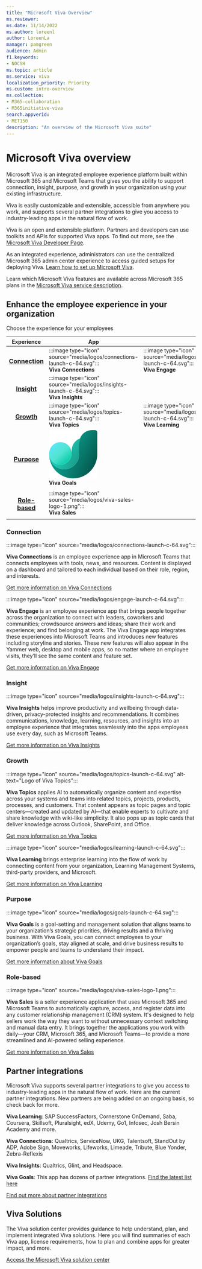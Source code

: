 ```yaml
---
title: "Microsoft Viva Overview"
ms.reviewer:
ms.date: 11/14/2022
ms.author: loreenl
author: LoreenLa
manager: pamgreen
audience: Admin
f1.keywords:
- NOCSH
ms.topic: article
ms.service: viva
localization_priority: Priority
ms.custom: intro-overview
ms.collection:  
- M365-collaboration
- M365initiative-viva
search.appverid:
- MET150
description: "An overview of the Microsoft Viva suite"
---
```

# Microsoft Viva overview

Microsoft Viva is an integrated employee experience platform built within Microsoft 365 and Microsoft Teams that gives you the ability to support connection, insight, purpose, and growth in your organization using your existing infrastructure.

Viva is easily customizable and extensible, accessible from anywhere you work, and supports several partner integrations to give you access to industry-leading apps in the natural flow of work.

Viva is an open and extensible platform. Partners and developers can use toolkits and APIs for supported Viva apps. To find out more, see the [Microsoft Viva Developer Page](https://developer.microsoft.com/en-us/viva).

As an integrated experience, administrators can use the centralized Microsoft 365 admin center experience to access guided setups for deploying Viva. [Learn how to set up Microsoft Viva](/viva/setup-microsoft-viva).

Learn which Microsoft Viva features are available across Microsoft 365 plans in the [Microsoft Viva service description](/office365/servicedescriptions/microsoft-viva-service-description).

## Enhance the employee experience in your organization

Choose the experience for your employees

| Experience | App ||
|:-------:|-------------|------|
|<h3>[Connection](#connection) |:::image type="icon" source="media/logos/connections-launch-c-64.svg"::: <br> **Viva Connections**  |:::image type="icon" source="media/logos/engage-launch-c-64.svg":::<br> **Viva Engage**| 
|<h3>[Insight](#insight)|:::image type="icon" source="media/logos/insights-launch-c-64.svg"::: <br> **Viva Insights**|| 
|<h3>[Growth](#growth)|:::image type="icon" source="media/logos/topics-launch-c-64.svg"::: <br> **Viva Topics** |:::image type="icon" source="media/logos/learning-launch-c-64.svg"::: <br>**Viva Learning**| 
|<h3>[Purpose](#purpose)|![Viva Goals logo.](media/logos/goals-launch-c-64.svg) <br> **Viva Goals**|| 
|<h3>[Role-based](#role-based)|:::image type="icon" source="media/logos/viva-sales-logo-1.png"::: <br> **Viva Sales**|| 


### Connection

:::image type="icon" source="media/logos/connections-launch-c-64.svg"::: <br>

**Viva Connections** is an employee experience app in Microsoft Teams that connects employees with tools, news, and resources. Content is displayed on a dashboard and tailored to each individual based on their role, region, and interests.

[Get more information on Viva Connections](/viva/connections/viva-connections-overview)

:::image type="icon" source="media/logos/engage-launch-c-64.svg":::

**Viva Engage** is an employee experience app that brings people together across the organization to connect with leaders, coworkers and communities; crowdsource answers and ideas; share their work and experience; and find belonging at work. The Viva Engage app integrates these experiences into Microsoft Teams and introduces new features including storyline and stories. These new features will also appear in the Yammer web, desktop and mobile apps, so no matter where an employee visits, they’ll see the same content and feature set.

[Get more information on Viva Engage](/viva/engage/overview)

### Insight

:::image type="icon" source="media/logos/insights-launch-c-64.svg":::

**Viva Insights** helps improve productivity and wellbeing through data-driven, privacy-protected insights and recommendations. It combines communications, knowledge, learning, resources, and insights into an employee experience that integrates seamlessly into the apps employees use every day, such as Microsoft Teams.

[Get more information on Viva Insights](/viva/insights/index)

### Growth

:::image type="icon" source="media/logos/topics-launch-c-64.svg" alt-text="Logo of Viva Topics":::

**Viva Topics** applies AI to automatically organize content and expertise across your systems and teams into related topics, projects, products, processes, and customers. That content appears as topic pages and topic centers—created and updated by AI—that enable experts to cultivate and share knowledge with wiki-like simplicity. It also pops up as topic cards that deliver knowledge across Outlook, SharePoint, and Office.

[Get more information on Viva Topics](/viva/topics/topic-experiences-overview)

:::image type="icon" source="media/logos/learning-launch-c-64.svg":::

**Viva Learning** brings enterprise learning into the flow of work by connecting content from your organization, Learning Management Systems, third-party providers, and Microsoft.
 
[Get more information on Viva Learning](/viva/learning/overview-viva-learning)

### Purpose

:::image type="icon" source="media/logos/goals-launch-c-64.svg":::

**Viva Goals** is a goal-setting and management solution that aligns teams to your organization’s strategic priorities, driving results and a thriving business. With Viva Goals, you can connect employees to your organization’s goals, stay aligned at scale, and drive business results to empower people and teams to understand their impact.

[Get more information about Viva Goals](/viva/goals/intro-to-ms-viva-goals)

### Role-based

:::image type="icon" source="media/logos/viva-sales-logo-1.png":::

**Viva Sales** is a seller experience application that uses Microsoft 365 and Microsoft Teams to automatically capture, access, and register data into any customer relationship management (CRM) system. It's designed to help sellers work the way they want to without unnecessary context switching and manual data entry. It brings together the applications you work with daily—your CRM, Microsoft 365, and Microsoft Teams—to provide a more streamlined and AI-powered selling experience.

[Get more information on Viva Sales](/viva/sales/introduction)

## Partner integrations
Microsoft Viva supports several partner integrations to give you access to industry-leading apps in the natural flow of work. Here are the current partner integrations. New partners are being added on an ongoing basis, so check back for more.

**Viva Learning**: SAP SuccessFactors, Cornerstone OnDemand, Saba, Coursera, Skillsoft, Pluralsight, edX, Udemy, Go1, Infosec, Josh Bersin Academy and more.

**Viva Connections**: Qualtrics, ServiceNow, UKG, Talentsoft, StandOut by ADP, Adobe Sign, Moveworks, Lifeworks, Limeade, Tribute, Blue Yonder, Zebra-Reflexis

**Viva Insights**: Qualtrics, Glint, and Headspace.

**Viva Goals**: This app has dozens of partner integrations. [Find the latest list here](/viva/goals/integrations-overview)

[Find out more about partner integrations](https://www.microsoft.com/en-us/microsoft-viva/integrations)

## Viva Solutions
The Viva solution center provides guidance to help understand, plan, and implement integrated Viva solutions. Here you will find summaries of each Viva app, license requirements, how to plan and combine apps for greater impact, and more.

[Access the Microsoft Viva solution center](/viva/solutions/solutions)
